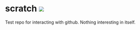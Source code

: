 scratch [![](https://travis-ci.org/matthewhadley/scratch.svg)](https://travis-ci.org/matthewhadley/scratch)
=======

Test repo for interacting with github. Nothing interesting in itself.
